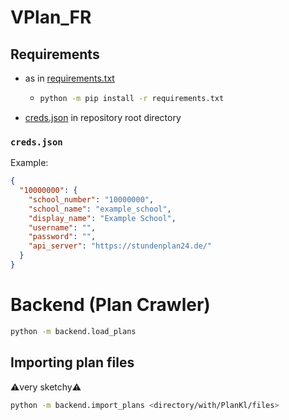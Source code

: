 # VPlan_FR

## Requirements
- as in [requirements.txt](requirements.txt)
  - ```bash
    python -m pip install -r requirements.txt
    ```
- [creds.json](#credsjson) in repository root directory

### `creds.json`
Example:
```json
{
  "10000000": {
    "school_number": "10000000",
    "school_name": "example_school",
    "display_name": "Example School",
    "username": "",
    "password": "",
    "api_server": "https://stundenplan24.de/"
  }
}
```

# Backend (Plan Crawler)
```bash
python -m backend.load_plans
```

## Importing plan files
⚠️very sketchy⚠️
```bash
python -m backend.import_plans <directory/with/PlanKl/files>
```

